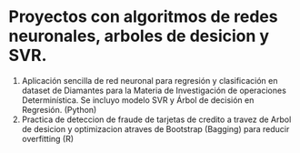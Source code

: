 # Proyectos con algoritmos de redes neuronales, arboles de desicion y SVR.
1. Aplicación sencilla de red neuronal para regresión y clasificación en dataset de Diamantes para la Materia de Investigación de operaciones Determinística. Se incluyo modelo SVR y Árbol de decisión en Regresión. (Python)
2. Practica de deteccion de fraude de tarjetas de credito a travez de Arbol de desicion y optimizacion atraves de Bootstrap (Bagging) para reducir overfitting (R)
